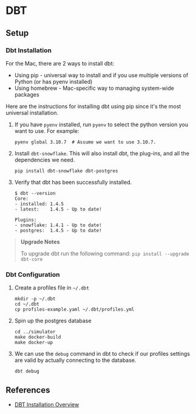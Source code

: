 # DBT

## Setup

### Dbt Installation

For the Mac, there are 2 ways to install dbt:

* Using pip - universal way to install and if you use multiple versions of Python (or has pyenv installed)
* Using homebrew - Mac-specific way to managing system-wide packages

Here are the instructions for installing dbt using pip since it's the most universal installation.

1. If you have `pyenv` installed, run `pyenv` to select the python version you want to use. For example:

   ```shell
   pyenv global 3.10.7  # Assume we want to use 3.10.7. 
   ```
   
1. Install `dbt-snowflake`. This will also install dbt, the plug-ins, and all the dependencies we need.

   ```shell
   pip install dbt-snowflake dbt-postgres
   ```
   
1. Verify that dbt has been successfully installed.

   ```shell
   $ dbt --version
   Core:
   - installed: 1.4.5
   - latest:    1.4.5 - Up to date!
   
   Plugins:
   - snowflake: 1.4.1 - Up to date!
   - postgres:  1.4.5 - Up to date!
   ```

> **Upgrade Notes**
> 
> To upgrade dbt run the following command: `pip install --upgrade dbt-core`

### Dbt Configuration

1. Create a profiles file in `~/.dbt`

   ```shell
   mkdir -p ~/.dbt
   cd ~/.dbt
   cp profiles-example.yaml ~/.dbt/profiles.yml
   ```

1. Spin up the postgres database

   ```shell
   cd ../simulator
   make docker-build
   make docker-up
   ```

1. We can use the `debug` command in dbt to check if our profiles settings are valid by actually connecting to the database.

   ```shell
   dbt debug
   ```

## References

* [DBT Installation Overview](https://docs.getdbt.com/docs/get-started/installation)
